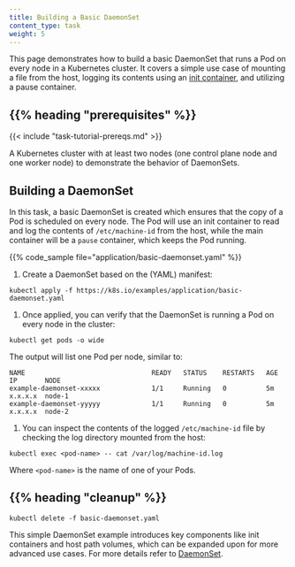 ```yaml
---
title: Building a Basic DaemonSet  
content_type: task  
weight: 5  
---
```

<!-- overview -->

This page demonstrates how to build a basic DaemonSet that runs a Pod on every node in a Kubernetes cluster.
It covers a simple use case of mounting a file from the host, logging its contents using
an [init container](/docs/concepts/workloads/pods/init-containers/), and utilizing a pause container.

## {{% heading "prerequisites" %}}

{{< include "task-tutorial-prereqs.md" >}}

A Kubernetes cluster with at least two nodes (one control plane node and one worker node) to demonstrate the behavior of DaemonSets.

## Building a DaemonSet

In this task, a basic DaemonSet is created which ensures that the copy of a Pod is scheduled on every node.
The Pod will use an init container to read and log the contents of `/etc/machine-id` from the host,
while the main container will be a `pause` container, which keeps the Pod running.

{{% code_sample file="application/basic-daemonset.yaml" %}}

1. Create a DaemonSet based on the (YAML) manifest:

  ```shell
  kubectl apply -f https://k8s.io/examples/application/basic-daemonset.yaml
  ```

1. Once applied, you can verify that the DaemonSet is running a Pod on every node in the cluster:

  ```shell
  kubectl get pods -o wide
  ```

  The output will list one Pod per node, similar to:

  ```
  NAME                                READY   STATUS    RESTARTS   AGE    IP       NODE
  example-daemonset-xxxxx             1/1     Running   0          5m     x.x.x.x  node-1
  example-daemonset-yyyyy             1/1     Running   0          5m     x.x.x.x  node-2
  ```

1. You can inspect the contents of the logged `/etc/machine-id` file by checking the log directory mounted from the host:

  ```shell
  kubectl exec <pod-name> -- cat /var/log/machine-id.log
  ```
  
  Where `<pod-name>` is the name of one of your Pods.

## {{% heading "cleanup" %}}

  ```
  kubectl delete -f basic-daemonset.yaml
  ```

This simple DaemonSet example introduces key components like init containers and host path volumes,
which can be expanded upon for more advanced use cases. For more details refer to
[DaemonSet](/docs/concepts/workloads/controllers/daemonset/).



